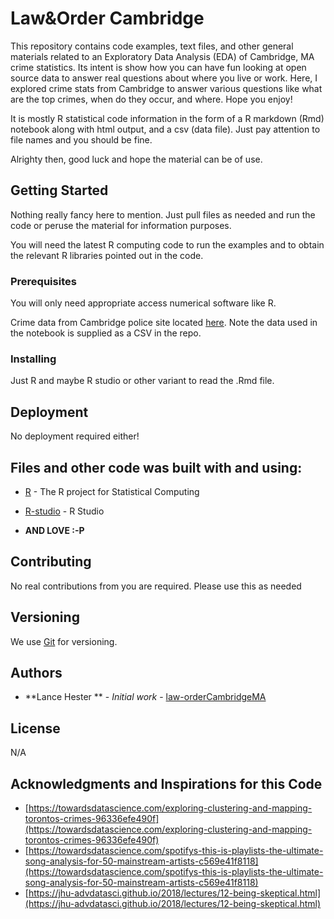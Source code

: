# Law&Order Cambridge

This repository contains code examples, text files, and other general materials related
to an Exploratory Data Analysis (EDA) of Cambridge, MA crime statistics. Its intent is 
show how you can have fun looking at open source data to answer real questions about
where you live or work. Here, I explored crime stats from Cambridge to answer various
questions like what are the top crimes, when do they occur, and where. Hope you enjoy! <br>

It is mostly R statistical code information in the form of a R markdown 
(Rmd) notebook along with html output, and a csv (data file). Just pay attention to 
file names and you should be fine. <br>

Alrighty then, good luck and hope the material can be of use. <br>


## Getting Started

Nothing really fancy here to mention. Just pull files as needed and run the code or
peruse the material for information purposes. <br>

You will need the latest R computing code to run the examples and to obtain the relevant 
R libraries pointed out in the code. <br>



### Prerequisites

You will only need appropriate access numerical software like 
R. <br>

Crime data from Cambridge police site located 
[here](https://data.cambridgema.gov/Public-Safety/Crime-Reports/xuad-73uj). 
Note the data used in the notebook is supplied as a CSV in the repo. <br>


### Installing

Just R and maybe R studio or other variant to read the .Rmd file.




## Deployment

No deployment required either!

## Files and other code was built with and using:

* [R](https://www.r-project.org/) - The R project for Statistical Computing
* [R-studio](https://www.rstudio.com/) - R Studio

* **AND LOVE :-P**

## Contributing

No real contributions from you are required. Please use this as needed

## Versioning

We use [Git](http://semver.org/) for versioning.


## Authors

* **Lance Hester ** - *Initial work* - [law-orderCambridgeMA](https://github.com/beenlanced/law-orderCambridgeMA)


## License

N/A


## Acknowledgments and Inspirations for this Code
* [https://towardsdatascience.com/exploring-clustering-and-mapping-torontos-crimes-96336efe490f](https://towardsdatascience.com/exploring-clustering-and-mapping-torontos-crimes-96336efe490f)
* [https://towardsdatascience.com/spotifys-this-is-playlists-the-ultimate-song-analysis-for-50-mainstream-artists-c569e41f8118](https://towardsdatascience.com/spotifys-this-is-playlists-the-ultimate-song-analysis-for-50-mainstream-artists-c569e41f8118)
* [https://jhu-advdatasci.github.io/2018/lectures/12-being-skeptical.html](https://jhu-advdatasci.github.io/2018/lectures/12-being-skeptical.html)


